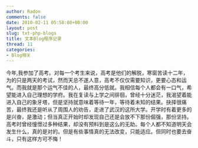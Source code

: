 ```yaml
---
author: Radon
comments: false
date: 2010-02-11 05:58:08+00:00
layout: post
slug: txt-php-blogs
title: 文本Blog程序记录
thread: 11
categories:
- Blog相关
---
```




今年,我参加了高考。对每一个考生来说，高考是他们的解脱，寒窗苦读十二年，为的只是两天的考试，然而天总不遂人意，高考不仅仅需要知识，更要心态和运气。而我就是那个运气不佳的人，最终高分低就。我相信每个人都会有一口气，希望能进入自己理想的学府。我在复读与上学之间徘徊，曾经十分迷茫，我渴望着能进入自己的象牙塔，但是坚持就意味着等待一年，等待着未知的结果。抉择很痛苦，最终我还是听从了周围人的劝告，走进了武汉的这所大学。开学时有着更多的是兴奋，是激动；但当真正开始时却发现自己还是会放不下那份倔强，那份坚持。
高考时曾经憧憬过多种结果，却没有预料到是这么的无助。每个人都不知道明天会发生什么，真的是对的。但是有些事情真的无法改变，只能适应。但同时也要去奋斗，只有这样方可不悔！
	  

